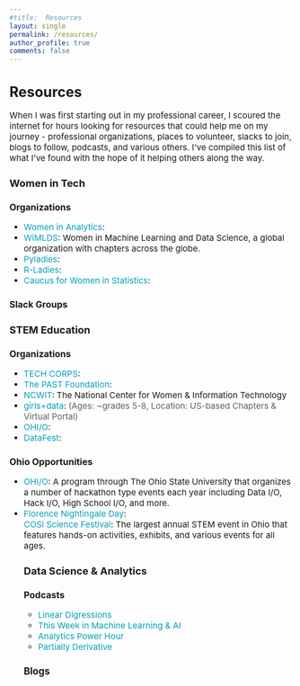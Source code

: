 ```yaml
---
#title:  Resources
layout: single
permalink: /resources/
author_profile: true
comments: false
---
```


<h1 style="font-size:25px;">Resources</h1>
<p style="font-size:15px;">
When I was first starting out in my professional career, I scoured the internet for hours looking for resources that could help me on my journey - professional organizations, places to volunteer, slacks to join, blogs to follow, podcasts, and various others. I've compiled this list of what I've found with the hope of it helping others along the way.
</p>

<h2 style="font-size:18px;">Women in Tech</h2>

<h3 style="font-size:16px;">Organizations</h3>

<p style="font-size:15px;">
   <ul style="font-size:15px;">
      <li style="font-size:15px;"><a href="https://womeninanalytics.com" style="text-decoration: none; color:#039fb9">Women in Analytics</a>: </li>
      <li style="font-size:15px;"><a href="https://wimdls.org" style="text-decoration: none; color:#039fb9">WiMLDS</a>: Women in Machine Learning and Data Science, a global organization with chapters across the globe.</li>
      <li style="font-size:15px;"><a href="https://pyladies.com/" style="text-decoration: none; color:#039fb9">Pyladies</a>: </li>
      <li style="font-size:15px;"><a href="https://rladies.org/" style="text-decoration: none; color:#039fb9">R-Ladies</a>: </li>
      <li style="font-size:15px;"><a href="https://cwstat.org/" style="text-decoration: none; color:#039fb9">Caucus for Women in Statistics</a>: </li>
   </ul>
</p>

<h3 style="font-size:16px;">Slack Groups</h3>


<h2 style="font-size:18px;">STEM Education</h2>
<h3 style="font-size:16px;">Organizations</h3>
<p style="font-size:15px;">
   <ul style="font-size:15px;">
      <li style="font-size:15px;"><a href="https://techcorps.org" style="text-decoration: none; color:#039fb9">TECH CORPS</a>: </li>
      <li style="font-size:15px;"><a href="https://pastfoundation.org/" style="text-decoration: none; color:#039fb9">The PAST Foundation</a>: </li>
      <li style="font-size:15px;"><a href="https://ncwit.org/" style="text-decoration: none; color:#039fb9">NCWIT</a>: The National Center for Women & Information Technology</li>
      <li style="font-size:15px;"><a href="https://girlsplusdata.org" style="text-decoration: none; color:#039fb9">girls+data</a>: <span style="color:#566366"> (Ages: ~grades 5-8, Location: US-based Chapters & Virtual Portal)</span></li>
      <li style="font-size:15px;"><a href="https://hack.osu.edu/" style="text-decoration: none; color:#039fb9">OHI/O</a>: </li>
      <li style="font-size:15px;"><a href="https://ww2.amstat.org/education/datafest/" style="text-decoration: none; color:#039fb9">DataFest</a>: </li>

   </ul>
</p>

<h3 style="font-size:16px;">Ohio Opportunities</h3>
<p style="font-size:15px;">
   <ul style="font-size:15px;">
      <li style="font-size:15px;"><a href="https://hack.osu.edu/" style="text-decoration: none; color:#039fb9">OHI/O</a>: A program through The Ohio State University that organizes a number of hackathon type events each year including Data I/O, Hack I/O, High School I/O, and more.</li>
      <li style="font-size:15px;"><a href="" style="text-decoration: none; color:#039fb9">Florence Nightingale Day</a>: </li
      <li style="font-size:15px;"><a href="https://cosiscifest.org/" style="text-decoration: none; color:#039fb9">COSI Science Festival</a>: The largest annual STEM event in Ohio that features hands-on activities, exhibits, and various events for all ages. </li
   </ul>
</p>


<h2 style="font-size:18px;">
   Data Science & Analytics
</h2>

<h3 style="font-size:16px;">
  Podcasts
</h3>
<p style="font-size:15px;">
   <ul style="font-size:15px;">
      <li style="font-size:15px;"><a href="http://lineardigressions.com/" style="text-decoration: none; color:#039fb9">Linear Digressions</a></li>
      <li style="font-size:15px;"><a href="https://twimlai.com/" style="text-decoration: none; color:#039fb9">This Week in Machine Learning & AI</a></li>
      <li style="font-size:15px;"><a href="https://analyticshour.io/" style="text-decoration: none; color:#039fb9">Analytics Power Hour</a></li>
      <li style="font-size:15px;"><a href="http://partiallyderivative.com/" style="text-decoration: none; color:#039fb9">Partially Derivative</a></li>

   </ul>
</p>

<h3 style="font-size:17px;">
  Blogs
</h3>
